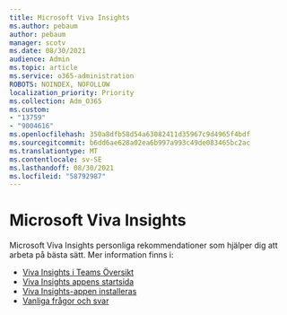 ```yaml
---
title: Microsoft Viva Insights
ms.author: pebaum
author: pebaum
manager: scotv
ms.date: 08/30/2021
audience: Admin
ms.topic: article
ms.service: o365-administration
ROBOTS: NOINDEX, NOFOLLOW
localization_priority: Priority
ms.collection: Adm_O365
ms.custom:
- "13759"
- "9004616"
ms.openlocfilehash: 350a8dfb58d54a63082411d35967c9d4965f4bdf
ms.sourcegitcommit: b6dd6ae628a02ea6b997a993c49de083465bc2ac
ms.translationtype: MT
ms.contentlocale: sv-SE
ms.lasthandoff: 08/30/2021
ms.locfileid: "58792987"
---
```

# <a name="microsoft-viva-insights"></a>Microsoft Viva Insights

Microsoft Viva Insights personliga rekommendationer som hjälper dig att arbeta på bästa sätt. Mer information finns i:

- [Viva Insights i Teams Översikt](https://docs.microsoft.com/insights/viva-teams-app)
- [Viva Insights appens startsida](https://docs.microsoft.com/insights/viva-insights-home)
- [Viva Insights-appen installeras](https://docs.microsoft.com/insights/viva-teams-app-install)
- [Vanliga frågor och svar](https://docs.microsoft.com/insights/viva-teams-app-faq)

